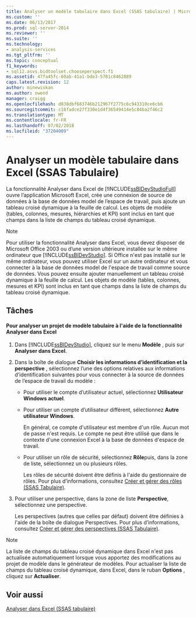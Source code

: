 ```yaml
---
title: Analyser un modèle tabulaire dans Excel (SSAS tabulaire) | Microsoft Docs
ms.custom: ''
ms.date: 06/13/2017
ms.prod: sql-server-2014
ms.reviewer: ''
ms.suite: ''
ms.technology:
- analysis-services
ms.tgt_pltfrm: ''
ms.topic: conceptual
f1_keywords:
- sql12.asvs.bidtoolset.chooseperspect.f1
ms.assetid: 47fa45fc-60ab-41a1-bde3-5781c8462889
caps.latest.revision: 12
author: minewiskan
ms.author: owend
manager: craigg
ms.openlocfilehash: d838dbf683746b212967f2775c6c943310ce6cb6
ms.sourcegitcommit: c18fadce27f330e1d4f36549414e5c84ba2f46c2
ms.translationtype: MT
ms.contentlocale: fr-FR
ms.lasthandoff: 07/02/2018
ms.locfileid: "37204009"
---
```

# <a name="analyze-a-tabular-model-in-excel-ssas-tabular"></a>Analyser un modèle tabulaire dans Excel (SSAS Tabulaire)
  La fonctionnalité Analyser dans Excel de [!INCLUDE[ssBIDevStudioFull](../../includes/ssbidevstudiofull-md.md)] ouvre l’application Microsoft Excel, crée une connexion de source de données à la base de données model de l’espace de travail, puis ajoute un tableau croisé dynamique à la feuille de calcul. Les objets de modèle (tables, colonnes, mesures, hiérarchies et KPI) sont inclus en tant que champs dans la liste de champs du tableau croisé dynamique.  
  
> [!NOTE]  
>  Pour utiliser la fonctionnalité Analyser dans Excel, vous devez disposer de Microsoft Office 2003 ou d’une version ultérieure installée sur le même ordinateur que [!INCLUDE[ssBIDevStudio](../../includes/ssbidevstudio-md.md)]. Si Office n'est pas installé sur le même ordinateur, vous pouvez utiliser Excel sur un autre ordinateur et vous connecter à la base de données model de l'espace de travail comme source de données. Vous pouvez ensuite ajouter manuellement un tableau croisé dynamique à la feuille de calcul. Les objets de modèle (tables, colonnes, mesures et KPI) sont inclus en tant que champs dans la liste de champs du tableau croisé dynamique.  
  
## <a name="tasks"></a>Tâches  
  
#### <a name="to-analyze-a-tabular-model-project-by-using-the-analyze-in-excel-feature"></a>Pour analyser un projet de modèle tabulaire à l'aide de la fonctionnalité Analyser dans Excel  
  
1.  Dans [!INCLUDE[ssBIDevStudio](../../includes/ssbidevstudio-md.md)], cliquez sur le menu **Modèle** , puis sur **Analyser dans Excel**.  
  
2.  Dans la boîte de dialogue **Choisir les informations d’identification et la perspective** , sélectionnez l’une des options relatives aux informations d’identification suivantes pour vous connecter à la source de données de l’espace de travail du modèle :  
  
    -   Pour utiliser le compte d’utilisateur actuel, sélectionnez **Utilisateur Windows actuel**.  
  
    -   Pour utiliser un compte d’utilisateur différent, sélectionnez **Autre utilisateur Windows**.  
  
         En général, ce compte d'utilisateur est membre d'un rôle. Aucun mot de passe n'est requis. Le compte ne peut être utilisé que dans le contexte d'une connexion Excel à la base de données d'espace de travail.  
  
    -   Pour utiliser un rôle de sécurité, sélectionnez **Rôle**puis, dans la zone de liste, sélectionnez un ou plusieurs rôles.  
  
         Les rôles de sécurité doivent être définis à l'aide du gestionnaire de rôles. Pour plus d’informations, consultez [Créer et gérer des rôles &#40;SSAS Tabulaire&#41;](roles-ssas-tabular.md).  
  
3.  Pour utiliser une perspective, dans la zone de liste **Perspective**, sélectionnez une perspective.  
  
     Les perspectives (autres que celles par défaut) doivent être définies à l'aide de la boîte de dialogue Perspectives. Pour plus d’informations, consultez [Créer et gérer des perspectives &#40;SSAS Tabulaire&#41;](perspectives-ssas-tabular.md).  
  
> [!NOTE]  
>  La liste de champs du tableau croisé dynamique dans Excel n'est pas actualisée automatiquement lorsque vous apportez des modifications au projet de modèle dans le générateur de modèles. Pour actualiser la liste de champs du tableau croisé dynamique, dans Excel, dans le ruban **Options** , cliquez sur **Actualiser**.  
  
## <a name="see-also"></a>Voir aussi  
 [Analyser dans Excel &#40;SSAS tabulaire&#41;](analyze-in-excel-ssas-tabular.md)  
  
  
